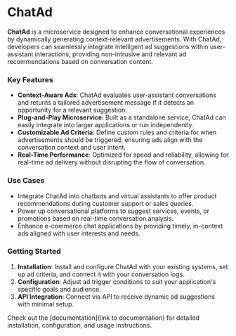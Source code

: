 # ChatAd

**ChatAd** is a microservice designed to enhance conversational experiences by dynamically generating context-relevant advertisements. With ChatAd, developers can seamlessly integrate intelligent ad suggestions within user-assistant interactions, providing non-intrusive and relevant ad recommendations based on conversation content.

### Key Features

- **Context-Aware Ads**: ChatAd evaluates user-assistant conversations and returns a tailored advertisement message if it detects an opportunity for a relevant suggestion.
- **Plug-and-Play Microservice**: Built as a standalone service, ChatAd can easily integrate into larger applications or run independently.
- **Customizable Ad Criteria**: Define custom rules and criteria for when advertisements should be triggered, ensuring ads align with the conversation context and user intent.
- **Real-Time Performance**: Optimized for speed and reliability, allowing for real-time ad delivery without disrupting the flow of conversation.

### Use Cases

- Integrate ChatAd into chatbots and virtual assistants to offer product recommendations during customer support or sales queries.
- Power up conversational platforms to suggest services, events, or promotions based on real-time conversation analysis.
- Enhance e-commerce chat applications by providing timely, in-context ads aligned with user interests and needs.

### Getting Started

1. **Installation**: Install and configure ChatAd with your existing systems, set up ad criteria, and connect it with your conversation logs.
2. **Configuration**: Adjust ad trigger conditions to suit your application's specific goals and audience.
3. **API Integration**: Connect via API to receive dynamic ad suggestions with minimal setup.

Check out the [documentation](link to documentation) for detailed installation, configuration, and usage instructions.

